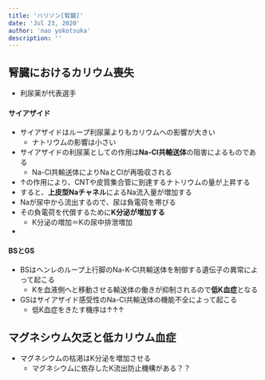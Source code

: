 ```yaml
---
title: 'ハリソン[腎臓]'
date: 'Jul 23, 2020'
author: 'nao yokotsuka'
description: ''
---
```


## 腎臓におけるカリウム喪失

- 利尿薬が代表選手

#### サイアザイド

- サイアザイドはループ利尿薬よりもカリウムへの影響が大きい
  - ナトリウムの影響は小さい
- サイアザイドの利尿薬としての作用は**Na-Cl共輸送体**の阻害によるものである
  - Na-Cl共輸送体によりNaとClが再吸収される
- ↑の作用により、CNTや皮質集合管に到達するナトリウムの量が上昇する
- すると、**上皮型Naチャネル**によるNa流入量が増加する
- Naが尿中から流出するので、尿は負電荷を帯びる
- その負電荷を代償するために**K分泌が増加する**
  - K分泌の増加＝Kの尿中排泄増加
- 

#### BSとGS

- BSはヘンレのループ上行脚のNa-K-Cl共輸送体を制御する遺伝子の異常によって起こる
  - Kを血液側へと移動させる輸送体の働きが抑制されるので**低K血症**となる
- GSはサイアザイド感受性のNa-Cl共輸送体の機能不全によって起こる
  - 低K血症をきたす機序は↑↑↑

## マグネシウム欠乏と低カリウム血症

- マグネシウムの枯渇はK分泌を増加させる
  - マグネシウムに依存したK流出防止機構がある？？